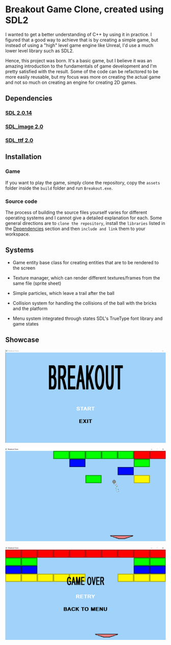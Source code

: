 # Breakout Game Clone, created using SDL2

I wanted to get a better understanding of C++ by using it in practice. I figured that a good way to achieve that is by creating a simple game, but instead of using a "high" level game engine like Unreal, I'd use a much lower level library such as SDL2.

Hence, this project was born. It's a basic game, but I believe it was an amazing introduction to the fundamentals of game development and I'm pretty satisfied with the result.
Some of the code can be refactored to be more easily reusable, but my focus was more on creating the actual game and not so much on creating an engine for creating 2D games.

## Dependencies

### [SDL 2.0.14](https://www.libsdl.org/ "libSDL's Download Page")

### [SDL_image 2.0](https://www.libsdl.org/projects/SDL_image/ "SDL's Image Library")

### [SDL_ttf 2.0](https://www.libsdl.org/projects/SDL_ttf/ "SDL's TrueFont Library")

## Installation

### Game

If you want to play the game, simply clone the repository, copy the `assets` folder inside the `build` folder and run `Breakout.exe`.

### Source code

The process of building the source files yourself varies for different operating systems and I cannot give a detailed explanation for each. Some general directions are to `clone the repository`, install the `libraries` listed in the [Dependencies](#Dependencies) section and then `include and link` them to your workspace.

## Systems

- Game entity base class for creating entities that are to be rendered to the screen
  
- Texture manager, which can render different textures/frames from the same file (sprite sheet)

- Simple particles, which leave a trail after the ball

- Collision system for handling the collisions of the ball with the bricks and the platform

- Menu system integrated through states SDL's TrueType font library and game states

## Showcase

![Main Menu](assets/screenshots/main_menu.png)

![Game Over Screen](assets/screenshots/level_3.png)

![Playing](assets/screenshots/level_2.png)